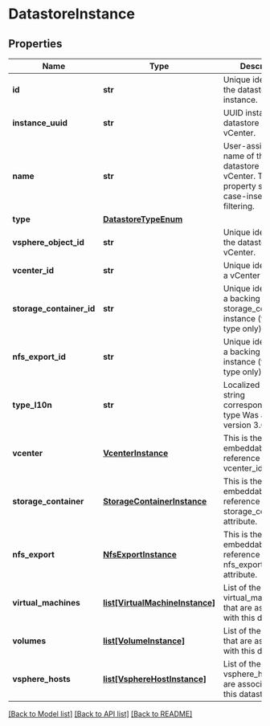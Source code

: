 # DatastoreInstance

## Properties
Name | Type | Description | Notes
------------ | ------------- | ------------- | -------------
**id** | **str** | Unique identifier of the datastore instance. | [optional] 
**instance_uuid** | **str** | UUID instance of the datastore in vCenter. | [optional] 
**name** | **str** | User-assigned name of the datastore in vCenter.  This property supports case-insensitive filtering. | [optional] 
**type** | [**DatastoreTypeEnum**](DatastoreTypeEnum.md) |  | [optional] 
**vsphere_object_id** | **str** | Unique identifier of the datastore in vCenter. | [optional] 
**vcenter_id** | **str** | Unique identifier of a vCenter instance. | [optional] 
**storage_container_id** | **str** | Unique identifier of a backing storage_container instance (for vVol type only). | [optional] 
**nfs_export_id** | **str** | Unique identifier of a backing nfs_export instance (for NFS type only). | [optional] 
**type_l10n** | **str** | Localized message string corresponding to type Was added in version 3.0.0.0. | [optional] 
**vcenter** | [**VcenterInstance**](VcenterInstance.md) | This is the embeddable reference form of vcenter_id attribute. | [optional] 
**storage_container** | [**StorageContainerInstance**](StorageContainerInstance.md) | This is the embeddable reference form of storage_container_id attribute. | [optional] 
**nfs_export** | [**NfsExportInstance**](NfsExportInstance.md) | This is the embeddable reference form of nfs_export_id attribute. | [optional] 
**virtual_machines** | [**list[VirtualMachineInstance]**](VirtualMachineInstance.md) | List of the virtual_machines that are associated with this datastore. | [optional] 
**volumes** | [**list[VolumeInstance]**](VolumeInstance.md) | List of the volumes that are associated with this datastore. | [optional] 
**vsphere_hosts** | [**list[VsphereHostInstance]**](VsphereHostInstance.md) | List of the vsphere_hosts that are associated with this datastore. | [optional] 

[[Back to Model list]](../README.md#documentation-for-models) [[Back to API list]](../README.md#documentation-for-api-endpoints) [[Back to README]](../README.md)


